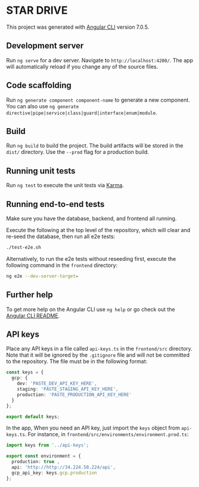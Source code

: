 # STAR DRIVE

This project was generated with [Angular CLI](https://github.com/angular/angular-cli) version 7.0.5.

## Development server

Run `ng serve` for a dev server. Navigate to `http://localhost:4200/`. The app will automatically reload if you change any of the source files.

## Code scaffolding

Run `ng generate component component-name` to generate a new component. You can also use `ng generate directive|pipe|service|class|guard|interface|enum|module`.

## Build

Run `ng build` to build the project. The build artifacts will be stored in the `dist/` directory. Use the `--prod` flag for a production build.

## Running unit tests

Run `ng test` to execute the unit tests via [Karma](https://karma-runner.github.io).

## Running end-to-end tests
Make sure you have the database, backend, and frontend all running.

Execute the following at the top level of the repository, which will clear and re-seed the database, then run all e2e tests:
```BASH
./test-e2e.sh
```
Alternatively, to run the e2e tests without reseeding first, execute the following command in the `frontend` directory:
```BASH
ng e2e --dev-server-target=
```

## Further help

To get more help on the Angular CLI use `ng help` or go check out the [Angular CLI README](https://github.com/angular/angular-cli/blob/master/README.md).


## API keys

Place any API keys in a file called `api-keys.ts` in the `frontend/src` directory. Note that it will be ignored by the `.gitignore` file and will not be committed to the repository. The file must be in the following format:

```ts
const keys = {
  gcp: {
    dev: 'PASTE_DEV_API_KEY_HERE',
    staging: 'PASTE_STAGING_API_KEY_HERE',
    production: 'PASTE_PRODUCTION_API_KEY_HERE'
  }
};

export default keys;
```

In the app, When you need an API key, just import the `keys` object from `api-keys.ts`. For instance, in `frontend/src/environments/environment.prod.ts`:

```ts
import keys from '../api-keys';

export const environment = {
  production: true ,
  api: 'http://http://34.224.58.224/api',
  gcp_api_key: keys.gcp.production
};
```